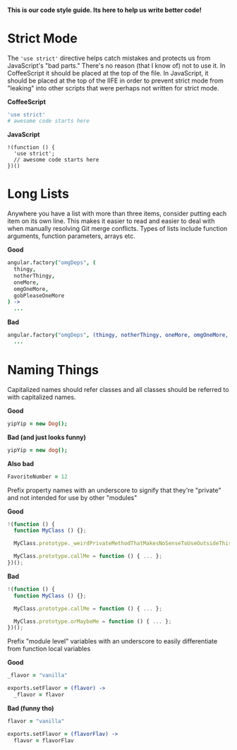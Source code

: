#### This is our code style guide. Its here to help us write better code!

# Strict Mode

The `'use strict'` directive helps catch mistakes and protects us from JavaScript's "bad parts." There's no reason (that I know of) not to use it. In CoffeeScript it should be placed at the top of the file. In JavaScript, it should be placed at the top of the IIFE in order to prevent strict mode from "leaking" into other scripts that were perhaps not written for strict mode.

__CoffeeScript__

```CoffeeScript
'use strict'
# awesome code starts here
```

__JavaScript__

```
!(function () {
  'use strict';
  // awesome code starts here
})()
```



# Long Lists

Anywhere you have a list with more than three items, consider putting each item on its own line. This makes it easier to read and easier to deal with when manually resolving Git merge conflicts. Types of lists include function arguments, function parameters, arrays etc.

__Good__

```CoffeeScript
angular.factory("omgDeps", (
  thingy,
  notherThingy,
  oneMore,
  omgOneMore,
  gobPleaseOneMore
) ->
  ...
```

__Bad__
  
```CoffeeScript
angular.factory("omgDeps", (thingy, notherThingy, oneMore, omgOneMore, gobPleaseOneMore) ->
  ...
```



# Naming Things

Capitalized names should refer classes and all classes should be referred to with capitalized names. 

__Good__

```CoffeeScript
yipYip = new Dog();
```

__Bad (and just looks funny)__

```CoffeeScript
yipYip = new dog();
```

__Also bad__

```CoffeeScript
FavoriteNumber = 12
```

Prefix property names with an underscore to signify that they're "private" and not intended for use by other "modules"

__Good__

```JavaScript
!(function () {
  function MyClass () {};

  MyClass.prototype._weirdPrivateMethodThatMakesNoSenseToUseOutsideThisFile = function () { ... };

  MyClass.prototype.callMe = function () { ... };
})();
```

__Bad__

```JavaScript
!(function () {
  function MyClass () {};

  MyClass.prototype.callMe = function () { ... };

  MyClass.prototype.orMaybeMe = function () { ... };
})();
```

Prefix "module level" variables with an underscore to easily differentiate from function local variables

__Good__

```CoffeeScript
_flavor = "vanilla"

exports.setFlavor = (flavor) ->
  _flavor = flavor
```

__Bad (funny tho)__

```CoffeeScript
flavor = "vanilla"

exports.setFlavor = (flavorFlav) ->
  flavor = flavorFlav
```

